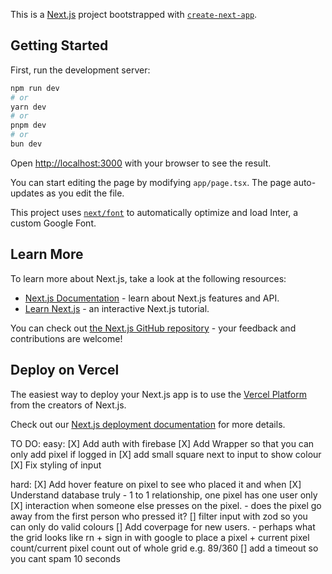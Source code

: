 This is a [Next.js](https://nextjs.org/) project bootstrapped with [`create-next-app`](https://github.com/vercel/next.js/tree/canary/packages/create-next-app).

## Getting Started

First, run the development server:

```bash
npm run dev
# or
yarn dev
# or
pnpm dev
# or
bun dev
```

Open [http://localhost:3000](http://localhost:3000) with your browser to see the result.

You can start editing the page by modifying `app/page.tsx`. The page auto-updates as you edit the file.

This project uses [`next/font`](https://nextjs.org/docs/basic-features/font-optimization) to automatically optimize and load Inter, a custom Google Font.

## Learn More

To learn more about Next.js, take a look at the following resources:

- [Next.js Documentation](https://nextjs.org/docs) - learn about Next.js features and API.
- [Learn Next.js](https://nextjs.org/learn) - an interactive Next.js tutorial.

You can check out [the Next.js GitHub repository](https://github.com/vercel/next.js/) - your feedback and contributions are welcome!

## Deploy on Vercel

The easiest way to deploy your Next.js app is to use the [Vercel Platform](https://vercel.com/new?utm_medium=default-template&filter=next.js&utm_source=create-next-app&utm_campaign=create-next-app-readme) from the creators of Next.js.

Check out our [Next.js deployment documentation](https://nextjs.org/docs/deployment) for more details.

TO DO:
easy:
[X] Add auth with firebase
[X] Add Wrapper so that you can only add pixel if logged in
[X] add small square next to input to show colour
[X] Fix styling of input

hard:
[X] Add hover feature on pixel to see who placed it and when
[X] Understand database truly
    - 1 to 1 relationship, one pixel has one user only
[X] interaction when someone else presses on the pixel.
    - does the pixel go away from the first person who pressed it?
[] filter input with zod so you can only do valid colours
[] Add coverpage for new users. 
    - perhaps what the grid looks like rn + sign in with google to place a pixel + current pixel count/current pixel count out of whole grid e.g. 89/360
[] add a timeout so you cant spam 10 seconds

